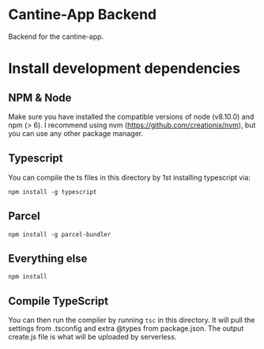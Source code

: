 # Cantine-App Backend

Backend for the cantine-app.


# Install development dependencies

## NPM & Node
Make sure you have installed the compatible versions of node (v8.10.0) and npm (> 6).
I recommend using nvm (https://github.com/creationix/nvm), but you can use any other package manager.


## Typescript
You can compile the ts files in this directory by 1st installing typescript via:

`npm install -g typescript`

## Parcel
`npm install -g parcel-bundler`

## Everything else
`npm install`

## Compile TypeScript
You can then run the compiler by running `tsc` in this directory. It will pull the settings from .tsconfig and extra @types
from package.json. The output create.js file is what will be uploaded by serverless.
